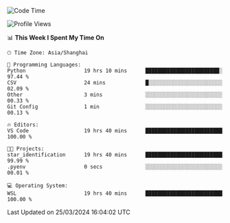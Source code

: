 <!--START_SECTION:waka-->
![Code Time](http://img.shields.io/badge/Code%20Time-1%2C564%20hrs%2015%20mins-blue)

![Profile Views](http://img.shields.io/badge/Profile%20Views-0-blue)

📊 **This Week I Spent My Time On** 

```text
🕑︎ Time Zone: Asia/Shanghai

💬 Programming Languages: 
Python                   19 hrs 10 mins      ████████████████████████░   97.44 % 
CSV                      24 mins             █░░░░░░░░░░░░░░░░░░░░░░░░   02.09 % 
Other                    3 mins              ░░░░░░░░░░░░░░░░░░░░░░░░░   00.33 % 
Git Config               1 min               ░░░░░░░░░░░░░░░░░░░░░░░░░   00.13 % 

🔥 Editors: 
VS Code                  19 hrs 40 mins      █████████████████████████   100.00 % 

🐱‍💻 Projects: 
star_identification      19 hrs 40 mins      █████████████████████████   99.99 % 
.pyenv                   0 secs              ░░░░░░░░░░░░░░░░░░░░░░░░░   00.01 % 

💻 Operating System: 
WSL                      19 hrs 40 mins      █████████████████████████   100.00 % 
```


 Last Updated on 25/03/2024 16:04:02 UTC
<!--END_SECTION:waka-->